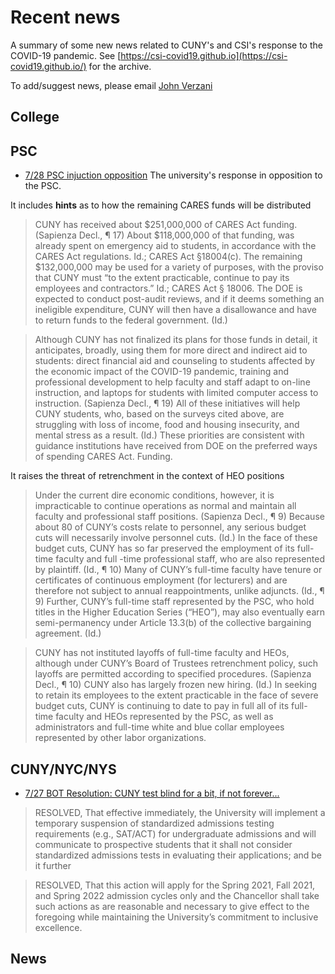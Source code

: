 
# Recent news

A summary of some new news related to CUNY's and CSI's response to the COVID-19 pandemic. See [https://csi-covid19.github.io](https://csi-covid19.github.io/) for the archive.

To add/suggest news, please email [John Verzani](mailto:jverzani@gmail.com)

## College

## PSC

* [7/28 PSC injuction opposition](/PSC/7-28-psc-injunction.pdf) The university's response in opposition to the PSC.

It includes **hints** as to how the remaining CARES funds will be distributed

> CUNY has received about \$251,000,000 of CARES Act funding. (Sapienza Decl., ¶ 17) About \$118,000,000 of that funding, was already spent on emergency aid to students, in accordance with the CARES Act regulations. Id.; CARES Act §18004(c). The remaining \$132,000,000 may be used for a variety of purposes, with the proviso that CUNY must “to the extent practicable, continue to pay its employees and contractors.” Id.; CARES Act § 18006. The DOE is expected to conduct post-audit reviews, and if it deems something an ineligible expenditure, CUNY will then have a disallowance and have to return funds to the federal government. (Id.)

>Although CUNY has not finalized its plans for those funds in detail, it anticipates, broadly, using them for more direct and indirect aid to students: direct financial aid and counseling to students affected by the economic impact of the COVID-19 pandemic, training and professional development to help faculty and staff adapt to on-line instruction, and laptops for students with limited computer access to instruction. (Sapienza Decl., ¶ 19) All of these initiatives will help CUNY students, who, based on the surveys cited above, are struggling with loss of income, food and housing insecurity, and mental stress as a result. (Id.) These priorities are consistent with guidance institutions have received from DOE on the preferred ways of spending CARES Act. Funding.

It raises the threat of retrenchment in the context of HEO positions

> Under the current dire economic conditions, however, it is impracticable to continue operations as normal and maintain all faculty and professional staff positions. (Sapienza Decl., ¶ 9) Because about 80 of CUNY’s costs relate to personnel, any serious budget cuts will necessarily involve personnel cuts. (Id.) In the face of these budget cuts, CUNY has so far preserved the employment of its full-time faculty and full -time professional staff, who are also represented by plaintiff. (Id., ¶ 10) Many of CUNY’s full-time faculty have tenure or certificates of continuous employment (for lecturers) and are therefore not subject to annual reappointments, unlike adjuncts. (Id., ¶ 9) Further, CUNY’s full-time staff represented by the PSC, who hold titles in the Higher Education Series (“HEO”), may also eventually earn semi-permanency under Article 13.3(b) of the collective bargaining agreement. (Id.)

> CUNY has not instituted layoffs of full-time faculty and HEOs, although under CUNY’s Board of Trustees retrenchment policy, such layoffs are permitted according to specified procedures. (Sapienza Decl., ¶ 10) CUNY also has largely frozen new hiring. (Id.) In seeking to retain its employees to the extent practicable in the face of severe budget cuts, CUNY is continuing to date to pay in full all of its full-time faculty and HEOs represented by the PSC, as well as administrators and full-time white and blue collar employees represented by other labor organizations.

## CUNY/NYC/NYS

* [7/27 BOT Resolution: CUNY test blind for a bit, if not forever...](/CUNY/7-27-test-blind.pdf)


> RESOLVED, That effective immediately, the University will implement a temporary suspension of standardized admissions testing requirements (e.g., SAT/ACT) for undergraduate admissions and will communicate to prospective students that it shall not consider standardized admissions tests in evaluating their applications; and be it further

> RESOLVED, That this action will apply for the Spring 2021, Fall 2021, and Spring 2022 admission cycles only and the Chancellor shall take such actions as are reasonable and necessary to give effect to the foregoing while maintaining the University’s commitment to inclusive excellence.

## News

